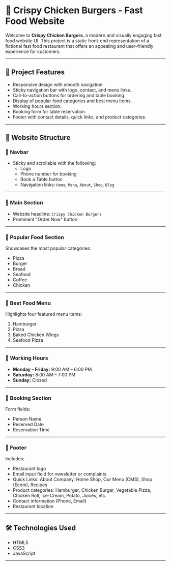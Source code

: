 # 🍔 Crispy Chicken Burgers - Fast Food Website

Welcome to **Crispy Chicken Burgers**, a modern and visually engaging fast food website UI. This project is a static front-end representation of a fictional fast food restaurant that offers an appealing and user-friendly experience for customers.

---

## 📌 Project Features

- Responsive design with smooth navigation.
- Sticky navigation bar with logo, contact, and menu links.
- Call-to-action buttons for ordering and table booking.
- Display of popular food categories and best menu items.
- Working hours section.
- Booking form for table reservation.
- Footer with contact details, quick links, and product categories.

---

## 📄 Website Structure

### 🔹 Navbar
- Sticky and scrollable with the following:
  - Logo
  - Phone number for booking
  - Book a Table button
  - Navigation links: `Home`, `Menu`, `About`, `Shop`, `Blog`

---

### 🔹 Main Section
- Website headline: `Crispy Chicken Burgers`
- Prominent "Order Now" button

---

### 🔹 Popular Food Section
Showcases the most popular categories:
- Pizza
- Burger
- Bread
- Seafood
- Coffee
- Chicken

---

### 🔹 Best Food Menu
Highlights four featured menu items:
1. Hamburger
2. Pizza
3. Baked Chicken Wings
4. Seafood Pizza

---

### 🔹 Working Hours
- **Monday – Friday:** 9:00 AM – 6:00 PM  
- **Saturday:** 8:00 AM – 7:00 PM  
- **Sunday:** Closed

---

### 🔹 Booking Section
Form fields:
- Person Name
- Reserved Date
- Reservation Time

---

### 🔹 Footer
Includes:
- Restaurant logo
- Email input field for newsletter or complaints
- Quick Links: About Company, Home Shop, Our Menu (CMS), Shop (Ecom), Recipes
- Product categories: Hamburger, Chicken Burger, Vegetable Pizza, Chicken Roll, Ice-Cream, Potato, Juices, etc.
- Contact information (Phone, Email)
- Restaurant location

---

## 🛠️ Technologies Used

- HTML5  
- CSS3  
- JavaScript  

---


